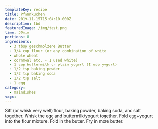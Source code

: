 ```yaml
---
templateKey: recipe
title: Pfannkuchen
date: 2019-11-15T15:04:10.000Z
description: tbd
featuredImage: /img/test.png
time: 30min
portions: 8
ingredients:
  - 3 tbsp geschmolzene Butter
  - 3/4 cup flour (or any combination of white
  - whole wheat
  - cornmeal etc. - I used white)
  - 1 cup buttermilk or plain yogurt (I use yogurt)
  - 1/2 tsp baking powder
  - 1/2 tsp baking soda
  - 1/2 tsp salt
  - 1 egg
category:
  - maindishes
tags:
---
```


Sift (or whisk very well) flour, baking powder, baking soda, and salt together. Whisk the egg and buttermilk/yogurt together. Fold egg+yogurt into the flour mixture. Fold in the butter. Fry in more butter.
